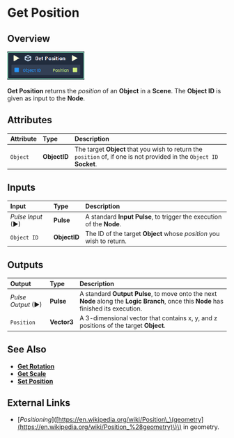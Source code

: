 # Get Position

## Overview

![The Get Position Node.](../../../.gitbook/assets/get-position.PNG)

**Get Position** returns the _position_ of an **Object** in a **Scene**. The **Object ID** is given as input to the **Node**.

## Attributes

| Attribute | Type | Description |
| :--- | :--- | :--- |
| `Object` | **ObjectID** | The target **Object** that you wish to return the `position` of, if one is not provided in the `Object ID` **Socket**. |

## Inputs

| Input | Type | Description |
| :--- | :--- | :--- |
| _Pulse Input_ \(►\) | **Pulse** | A standard **Input Pulse**, to trigger the execution of the **Node**. |
| `Object ID` | **ObjectID** | The ID of the target **Object** whose _position_ you wish to return. |

## Outputs

| Output | Type | Description |
| :--- | :--- | :--- |
| _Pulse Output_ \(►\) | **Pulse** | A standard **Output Pulse**, to move onto the next **Node** along the **Logic Branch**, once this **Node** has finished its execution. |
| `Position` | **Vector3** | A 3-dimensional vector that contains x, y, and z positions of the target **Object**. |

## See Also

* [**Get Rotation**](get-rotation.md)
* [**Get Scale**](get-scale.md)
* [**Set Position**](../set-current-index/set-position.md)

## External Links

* \[_Positioning_\]\([https://en.wikipedia.org/wiki/Position\_\(geometry](https://en.wikipedia.org/wiki/Position_%28geometry)\)\) in geometry.

